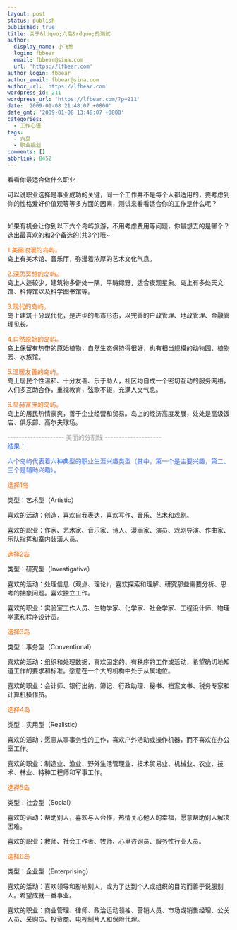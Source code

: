```yaml
---
layout: post
status: publish
published: true
title: 关于&ldquo;六岛&rdquo;的测试
author:
  display_name: 小飞熊
  login: fbbear
  email: fbbear@sina.com
  url: 'https://lfbear.com'
author_login: fbbear
author_email: fbbear@sina.com
author_url: 'https://lfbear.com'
wordpress_id: 211
wordpress_url: 'https://lfbear.com/?p=211'
date: '2009-01-08 21:48:07 +0800'
date_gmt: '2009-01-08 13:48:07 +0800'
categories:
  - 工作心语
tags:
  - 六岛
  - 职业规划
comments: []
abbrlink: 8452
---
```

<p>看看你最适合做什么职业</p>
<p>可以说职业选择是事业成功的关键，同一个工作并不是每个人都适用的，要考虑到你的性格爱好价值观等等多方面的因素，测试来看看适合你的工作是什么呢？</p>
<p><!--more--><br />
如果有机会让你到以下六个岛屿旅游，不用考虑费用等问题，你最想去的是哪个？选出最喜欢的和2个备选的(共3个)哦~</p>
<p><span style="color: #ff6600;">1.美丽浪漫的岛屿。</span><br />
岛上有美术馆、音乐厅，弥漫着浓厚的艺术文化气息。</p>
<p><span style="color: #ff6600;">2.深思冥想的岛屿。</span><br />
岛上人迹较少，建筑物多僻处一隅，平畴绿野，适合夜观星象。岛上有多处天文馆、科博馆以及科学图书馆等。</p>
<p><span style="color: #ff6600;">3.现代的岛屿。</span><br />
岛上建筑十分现代化，是进步的都市形态，以完善的户政管理、地政管理、金融管理见长。</p>
<p><span style="color: #ff6600;">4.自然原始的岛屿。<br />
</span>岛上保留有热带的原始植物，自然生态保持得很好，也有相当规模的动物园、植物园、水族馆。</p>
<p><span style="color: #ff6600;">5.温暖友善的岛屿。<br />
</span>岛上居民个性温和、十分友善、乐于助人，社区均自成一个密切互动的服务网络，人们多互助合作，重视教育，弦歌不辍，充满人文气息。</p>
<p><span style="color: #ff6600;">6.显赫富庶的岛屿。</span><br />
岛上的居民热情豪爽，善于企业经营和贸易。岛上的经济高度发展，处处是高级饭店、俱乐部、高尔夫球场。</p>
<p><span style="color: #999999;">-------------------- 美丽的分割线 --------------------</span><br />
<span style="color: #3366ff;">结果：</span></p>
<p><span style="color: #3366ff;">六个岛屿代表着六种典型的职业生涯兴趣类型（其中，第一个是主要兴趣，第二、三个是辅助兴趣）。</span></p>
<p><span style="color: #ff6600;">选择1岛</span></p>
<p>类型：艺术型（Artistic）</p>
<p>喜欢的活动：创造，喜欢自我表达，喜欢写作、音乐、艺术和戏剧。</p>
<p>喜欢的职业：作家、艺术家、音乐家、诗人、漫画家、演员、戏剧导演、作曲家、乐队指挥和室内装潢人员。</p>
<p><span style="color: #ff6600;">选择2岛</span></p>
<p>类型：研究型（Investigative）</p>
<p>喜欢的活动：处理信息（观点、理论），喜欢探索和理解、研究那些需要分析、思考的抽象问题。喜欢独立工作。</p>
<p>喜欢的职业：实验室工作人员、生物学家、化学家、社会学家、工程设计师、物理学家和程序设计员。</p>
<p><span style="color: #ff6600;">选择3岛</span></p>
<p>类型：事务型（Conventional）</p>
<p>喜欢的活动：组织和处理数据，喜欢固定的、有秩序的工作或活动，希望确切地知道工作的要求和标准。愿意在一个大的机构中处于从属地位。</p>
<p>喜欢的职业：会计师、银行出纳、簿记、行政助理、秘书、档案文书、税务专家和计算机操作员。</p>
<p><span style="color: #ff6600;">选择4岛</span></p>
<p>类型：实用型（Realistic）</p>
<p>喜欢的活动：愿意从事事务性的工作，喜欢户外活动或操作机器，而不喜欢在办公室工作。</p>
<p>喜欢的职业：制造业、渔业、野外生活管理业、技术贸易业、机械业、农业、技术、林业、特种工程师和军事工作。</p>
<p><span style="color: #ff6600;">选择5岛</span></p>
<p>类型：社会型（Social）</p>
<p>喜欢的活动：帮助别人，喜欢与人合作，热情关心他人的幸福，愿意帮助别人解决困难。</p>
<p>喜欢的职业：教师、社会工作者、牧师、心里咨询员、服务性行业人员。</p>
<p><span style="color: #ff6600;">选择6岛</span></p>
<p>类型：企业型（Enterprising）</p>
<p>喜欢的活动：喜欢领导和影响别人，或为了达到个人或组织的目的而善于说服别人。希望成就一番事业。</p>
<p>喜欢的职业：商业管理、律师、政治运动领袖、营销人员、市场或销售经理、公关人员、采购员、投资商、电视制片人和保险代理。</p>
